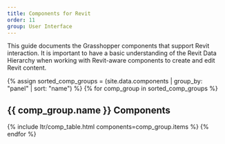 ```yaml
---
title: Components for Revit
order: 11
group: User Interface
---
```


This guide documents the Grasshopper components that support Revit interaction. It is important to have a basic understanding of the Revit Data Hierarchy when working with Revit-aware components to create and edit Revit content.


{% assign sorted_comp_groups = (site.data.components | group_by: "panel" | sort: "name") %}
{% for comp_group in sorted_comp_groups %}
## {{ comp_group.name }} Components
{% include ltr/comp_table.html components=comp_group.items %}
{% endfor %}
